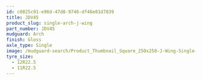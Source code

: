 ```yaml
---
id: c0825c91-e96d-47d8-9746-df46e01d7839
title: JDV45
product_slug: single-arch-j-wing
part_number: JDV45
mudguard: Arch
finish: Gloss
axle_type: Single
image: /mudguard-search/Product_Thumbnail_Square_250x250-J-Wing-Single-Arch.jpg
tyre_size:
  - 12R22.5
  - 11R22.5
---
```

